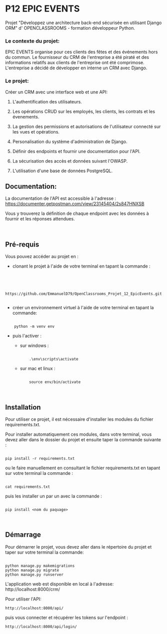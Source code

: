 # **P12 EPIC EVENTS**

Projet "Développez une architecture back-end sécurisée en utilisant Django ORM" d' OPENCLASSROOMS - formation développeur Python.

### **Le contexte du projet**:
EPIC EVENTS organise pour ces clients des fêtes et des événements hors du commun. 
Le fournisseur du CRM de l'entreprise a été piraté et des informations relatifs aux clients de l'entreprise ont été comprimose.
L'entreprise a décidé de développer en interne un CRM avec Django.

### **Le projet**:
Créer un CRM avec une interface web et une API:

1. L'authentification des utilisateurs.

2. Les opérations CRUD sur les employés, les clients, les contrats et les évenements.

3. La gestion des permissions et autorisations de l'utilisateur connecté sur les vues et opérations.

4. Personalisation du système d'administration de Django.

5. Définir des endpoints et fournir une documentation pour l'API.

6. La sécurisation des accès et données suivant l'OWASP.

7. L'utilisation d'une base de données PostgreSQL.


## **Documentation**:

La documentation de l'API est accessible à l'adresse : https://documenter.getpostman.com/view/23145404/2s847HNXSB

Vous y trouverez la définition de chaque endpoint avec les données à fournir et les réponses attendues.

<br>

## **Pré-requis**

Vous pouvez accéder au projet en :

* clonant le projet à l'aide de votre terminal en tapant la commande :
<br> 

```

    https://github.com/EmmanuelD79/OpenClassrooms_Projet_12_EpicEvents.git


```

* créer un environnement virtuel à l'aide de votre terminal en tapant la commande:

```

    python -m venv env

```

* puis l'activer :
  * sur windows :

    ```

        .\env\scripts\activate

    ```

  * sur mac et linux :

    ```

        source env/bin/activate

    ```

<br>

## **Installation**

Pour utiliser ce projet, il est nécessaire d'installer les modules du fichier requirements.txt.

Pour installer automatiquement ces modules, dans votre terminal, vous devez aller dans le dossier du projet et ensuite taper la commande suivante :
```

pip install -r requirements.txt

```

ou le faire manuellement en consultant le fichier requirements.txt en tapant sur votre terminal la commande :

```

cat requirements.txt

```

puis les installer un par un avec la commande :

```

pip install <nom du paquage>

```
<br>

## **Démarrage**

Pour démarrer le projet, vous devez aller dans le répertoire du projet et taper sur votre terminal la commande:

```

python manage.py makemigrations
python manage.py migrate
python manage.py runserver

```


L'application web est disponible en local à l'adresse:  http://localhost:8000/crm/

Pour utiliser l'API:
```
http://localhost:8000/api/

```
puis vous connecter et récupérer les tokens sur l'endpoint :
```
http://localhost:8000/api/login/

```